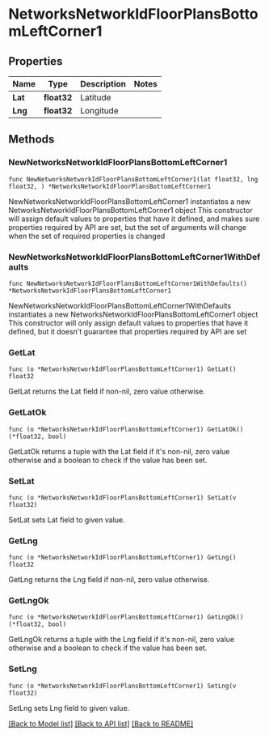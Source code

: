 # NetworksNetworkIdFloorPlansBottomLeftCorner1

## Properties

Name | Type | Description | Notes
------------ | ------------- | ------------- | -------------
**Lat** | **float32** | Latitude | 
**Lng** | **float32** | Longitude | 

## Methods

### NewNetworksNetworkIdFloorPlansBottomLeftCorner1

`func NewNetworksNetworkIdFloorPlansBottomLeftCorner1(lat float32, lng float32, ) *NetworksNetworkIdFloorPlansBottomLeftCorner1`

NewNetworksNetworkIdFloorPlansBottomLeftCorner1 instantiates a new NetworksNetworkIdFloorPlansBottomLeftCorner1 object
This constructor will assign default values to properties that have it defined,
and makes sure properties required by API are set, but the set of arguments
will change when the set of required properties is changed

### NewNetworksNetworkIdFloorPlansBottomLeftCorner1WithDefaults

`func NewNetworksNetworkIdFloorPlansBottomLeftCorner1WithDefaults() *NetworksNetworkIdFloorPlansBottomLeftCorner1`

NewNetworksNetworkIdFloorPlansBottomLeftCorner1WithDefaults instantiates a new NetworksNetworkIdFloorPlansBottomLeftCorner1 object
This constructor will only assign default values to properties that have it defined,
but it doesn't guarantee that properties required by API are set

### GetLat

`func (o *NetworksNetworkIdFloorPlansBottomLeftCorner1) GetLat() float32`

GetLat returns the Lat field if non-nil, zero value otherwise.

### GetLatOk

`func (o *NetworksNetworkIdFloorPlansBottomLeftCorner1) GetLatOk() (*float32, bool)`

GetLatOk returns a tuple with the Lat field if it's non-nil, zero value otherwise
and a boolean to check if the value has been set.

### SetLat

`func (o *NetworksNetworkIdFloorPlansBottomLeftCorner1) SetLat(v float32)`

SetLat sets Lat field to given value.


### GetLng

`func (o *NetworksNetworkIdFloorPlansBottomLeftCorner1) GetLng() float32`

GetLng returns the Lng field if non-nil, zero value otherwise.

### GetLngOk

`func (o *NetworksNetworkIdFloorPlansBottomLeftCorner1) GetLngOk() (*float32, bool)`

GetLngOk returns a tuple with the Lng field if it's non-nil, zero value otherwise
and a boolean to check if the value has been set.

### SetLng

`func (o *NetworksNetworkIdFloorPlansBottomLeftCorner1) SetLng(v float32)`

SetLng sets Lng field to given value.



[[Back to Model list]](../README.md#documentation-for-models) [[Back to API list]](../README.md#documentation-for-api-endpoints) [[Back to README]](../README.md)


